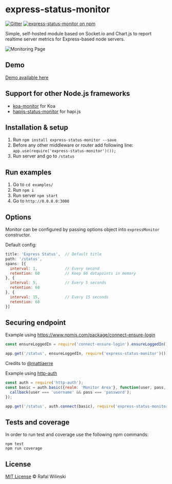 # express-status-monitor

[![Gitter](https://badges.gitter.im/Join%20Chat.svg)](https://gitter.im/express-status-monitor?utm_source=badge&utm_medium=badge&utm_campaign=pr-badge) [![express-status-monitor on npm](https://img.shields.io/npm/v/express-status-monitor.svg)](https://www.npmjs.com/gitter-sidecar)

Simple, self-hosted module based on Socket.io and Chart.js to report realtime server metrics for Express-based node servers.

![Monitoring Page](http://i.imgur.com/AHizEWq.gif "Monitoring Page")

## Demo

[Demo available here](https://express-status-monitor-example-fjovaypblp.now.sh)

## Support for other Node.js frameworks

* [koa-monitor](https://github.com/capaj/koa-monitor) for Koa
* [hapijs-status-monitor](https://github.com/ziyasal/hapijs-status-monitor) for hapi.js

## Installation & setup

1. Run `npm install express-status-monitor --save`
2. Before any other middleware or router add following line:
`app.use(require('express-status-monitor')());`
3. Run server and go to `/status`

## Run examples

1. Go to `cd examples/`
2. Run `npm i`
3. Run server `npm start`
4. Go to `http://0.0.0.0:3000`

## Options

Monitor can be configured by passing options object into `expressMonitor` constructor.

Default config:
```javascript
title: 'Express Status',  // Default title
path: '/status',
spans: [{
  interval: 1,            // Every second
  retention: 60           // Keep 60 datapoints in memory
}, {
  interval: 5,            // Every 5 seconds
  retention: 60
}, {
  interval: 15,           // Every 15 seconds
  retention: 60
}]

```

## Securing endpoint

Example using https://www.npmjs.com/package/connect-ensure-login
```javascript
const ensureLoggedIn = require('connect-ensure-login').ensureLoggedIn()

app.get('/status', ensureLoggedIn, require('express-status-monitor')())
```

Credits to [@mattiaerre](https://github.com/mattiaerre)

Example using [http-auth](https://www.npmjs.com/package/http-auth)
```javascript
const auth = require('http-auth');
const basic = auth.basic({realm: 'Monitor Area'}, function(user, pass, callback) {
  callback(user === 'username' && pass === 'password');
});

app.get('/status', auth.connect(basic), require('express-status-monitor')());
```

## Tests and coverage

In order to run test and coverage use the following npm commands:
```
npm test
npm run coverage
```

## License

[MIT License](https://opensource.org/licenses/MIT) © Rafal Wilinski
